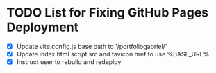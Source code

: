 # TODO List for Fixing GitHub Pages Deployment

- [x] Update vite.config.js base path to '/portfoliogabriel/'
- [x] Update index.html script src and favicon href to use %BASE_URL%
- [x] Instruct user to rebuild and redeploy
